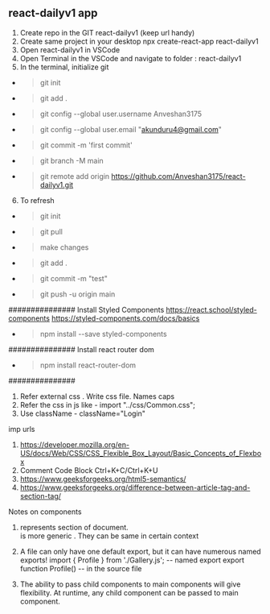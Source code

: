 ## react-dailyv1 app

1. Create repo in the GIT react-dailyv1 (keep url handy)
2. Create same project in your desktop
   npx create-react-app react-dailyv1
3. Open react-dailyv1 in VSCode
4. Open Terminal in the VSCode and navigate to folder : react-dailyv1
5. In the terminal, initialize git

- > git init
- > git add .
- > git config --global user.username Anveshan3175
- > git config --global user.email "akunduru4@gmail.com"
- > git commit -m 'first commit'
- > git branch -M main
- > git remote add origin https://github.com/Anveshan3175/react-dailyv1.git

6. To refresh

- > git init
- > git pull
- > make changes
- > git add .
- > git commit -m "test"
- > git push -u origin main

###############
Install Styled Components https://react.school/styled-components https://styled-components.com/docs/basics

- > npm install --save styled-components

###############
Install react router dom

- > npm install react-router-dom

###############

1. Refer external css . Write css file. Names caps
2. Refer the css in js like - import "../css/Common.css";
3. Use className - className="Login"

imp urls

1. https://developer.mozilla.org/en-US/docs/Web/CSS/CSS_Flexible_Box_Layout/Basic_Concepts_of_Flexbox
2. Comment Code Block Ctrl+K+C/Ctrl+K+U
3. https://www.geeksforgeeks.org/html5-semantics/
4. https://www.geeksforgeeks.org/difference-between-article-tag-and-section-tag/

Notes on components

1. <section> represents section of document. <div> is more generic . They can be same in certain context
2. A file can only have one default export, but it can have numerous named exports!
   import { Profile } from './Gallery.js'; -- named export
   export function Profile() -- in the source file

3. The ability to pass child components to main components will give flexibility. At runtime, any child component can be passed to main component.
